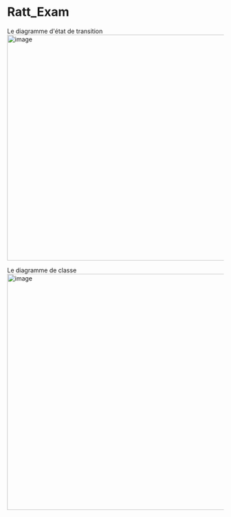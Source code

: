 # Ratt_Exam
Le diagramme d'état de transition 
<img width="524" alt="image" src="https://user-images.githubusercontent.com/116873467/213802578-b133877d-392e-4925-afe2-e7edeec6c275.png">






Le diagramme de classe
<img width="548" alt="image" src="https://user-images.githubusercontent.com/116873467/213811341-58a2042d-c115-4f1d-a7a7-ea92a026c4fc.png">
